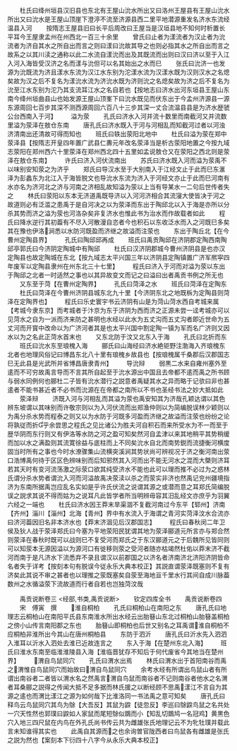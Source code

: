 <!-- { "loadSidebar": true } -->
　　杜氏曰绛州垣县汉旧县也东北有王屋山沇水所出又曰洛州王屋县有王屋山沇水所出又曰沇水是王屋山顶崖下澄渟不流至济源县西二里平地潜源重发名济水东流经温县入河
　　按隋志王屋县旧曰长平后周改曰王屋当是汉垣县地不知何时析置长平耳今王屋隶孟州在州西北一百三十余里
　　曾氏曰止者为漾流者为汉止者为沇流者为济自其水之所自出而言之则曰漾曰沇故其导之也则必指其水之所自出而言之故系之以其川渎之通称以此二水流自漾沇而出及其既流而出则曰汉曰济以至于入江入河入海皆受汉济之名而漾与沇但可以名其始出之水而巳
　　张氏曰沇济一也发源为沇既流为济且漾水东流为汉江水东别为沱漾水流为汉漾水既为汉则汉水之名熄矣故为汉之后不复名为漾沇水流为济沇水既为济则沇之名熄矣故为济之后不复名为沇至江水东别为沱乃其支流耳江水之名自若也【按地志曰济水出河东垣县王屋山东南今绛州垣曲县山也始发源王屋山顶峯下曰沇水既见而伏东出于今孟州济源县一源东源周回七百步其深不测西源周回六百八十三步其深一丈合流温县县是为济水歴虢公台西南入于河】
　　溢为荥
　　孔氏曰济水入河并流十数里而南截河又并流数里溢为荥泽在敖仓东南
　　唐孔氏曰济水既入于河与河相乱而知截河过者以河浊济清南出还清故可得而知也
　　班氏曰轶出荥阳北地中
　　杜氏曰溢为荥在郑中荥泽县【按隋志开皇四年置广武县仁夀元年改名荥泽当是析古荥阳地置之今按九域志荥阳在郑州西六十里荥泽在郑州西北四十五里如孟说敖仓又在荥阳之西北则是荥泽在敖仓东南】
　　许氏曰济入河伏流南出
　　苏氏曰济水既入河而溢为荥禹不以味别安知荥之为济乎
　　郑氏曰导汉水至于大别南入于江经文止于此而巳东滙泽为彭蠡东为北江入于海皆脱文也导沇水东流为济入于河经文亦止于此而巳河南有水亦名为济河北之济与河南之济相乱故知溢为荥以上当有导某水一二句后世传者失之
　　林氏曰荥阳以东本无济道禹既导济以入河河济相合其流寖大使皆决于河之故道则必有泛滥之患禹于是自河决之以为荥泽而东出于陶邱北以入于海是亦所以分杀其势而济之溢为荥也河洛杂矣非复济水也惟此书为治水而作故载者如此
　　程氏曰降水逆行其初葢有不尽入河散漫自恣者今也积石以东收泛水而入之河既巳多矣其在豫也伊洛涧悉以水防河既盈而济继之故溢而注荥也
　　东出于陶丘北【在今曹州定陶县界】
　　孔氏曰陶邱邱再成
　　班氏曰禹贡陶邱在济阴郡定陶西南陶邱亭郭氏曰今济阴定陶城中有陶邱
　　杜氏曰汉济阴郡城今曹州济阴县是也亦汉定陶县也故定陶城在东北【按九域志太平兴国三年以济阴县定陶镇置广济军熈寜四年废军以定陶县隶州在州东北三十七里】
　　程氏曰济入于河而对溢为荥以东出于陶邱之北者一时适然之事也以其异故变文而记之曰溢曰出者禹贡书例之所无也
　　又东至于菏【在曹州定陶界】
　　孔氏曰菏泽之水
　　班氏曰菏泽在定陶东
　　杜氏曰菏泽在今曹州济阴县城东北九十里【今济阴东北之地既柝为定陶县则菏泽在定陶界也】
　　程氏曰乐史寰宇书云济阴有山是为菏山菏水西自考城来属【考城今隶东京】而考城者于汴京为东于济阴为西而济之正源未尝一迳考城亦可以见菏水之自为一派而济来防之甚明也水经以此水为五丈沟而五丈沟者即近世命为五丈河而开寳中改命以为广济河者其是也太平兴国中割定陶一镇为军而名广济则又因水以为之名此正菏水首末也
　　又东北防于汶又北东入于海
　　孔氏曰北折而东
　　班氏曰沇水东至琅槐入海
　　郦氏曰山海经曰济水絶钜野注渤海入齐琅槐东北者也地理风俗记曰博昌东北八十里有琅槐乡故县也【按琅槐属千桑郡后汉郡国志巳无此县是光武所并省博昌唐隶青州】
　　导沇辩
　　弱黒二水来自雍州塞外至逺而不可穷故禹言导而不言其所自起至于沇水源出中国且去帝都不逺而禹之所书顾与弱水同例何也郦杜二子皆有沇水潜行之説意者禹疑其水之异而略于记欤曰非也甚逺者不能书甚近者不必书而沇源在在帝都之南所以不书也圣经书法之妙大抵如此
　　荥泽辩
　　济既入河与河相乱而其溢为荥也禹安知其为济哉孔颖达谓以其色辨东坡谓以其味别而许敬宗则以为入河伏流而出郑渔仲则以为简编脱误林少颖则以为禹分杀水势而程泰之则又以为水防于河既多河盈而济继之故溢而注荥也纷纷之论将孰従而折乎余尝思之程氏之见比诸公为胜夫河自积石而来所受水为不一而至于歴华阴而东行则又有伊洛等水防之河之盈可知矣然河自孟津以来其地稍平其势稍缓而加以水之满盈则其流寛徐益与底柱而上不同矣沇水自北而南势鋭而流捷衡河横度固当时所有之事也今时水潦骤集山流横突溪涧其势状尚可辨视况于济之衡河南出荥口浩博禹何待于区区色辨味别而后知邪然其入河而出不能无河水之混而大槩则济耳若其天时有变河流荡激之际荥口欲其纯受济水不能也此可以理而推不必过为之惑林氏谓分杀水势者谓沇入河而河溢故禹决荥渎以杀之而荥实非济也然禹记兖州疆境指济为东南所据禹岂应乱名实如是乎许氏伏流之说谓其源之或潜而意之耳郑氏简编脱误之説求其说不得而姑为之说耳凡此皆学者所当明辨毋容其汨乱经文亦庶乎为羽翼六经之一端也
　　杜氏曰济水因王莽末旱渠涸不复截河南过今东平【郓州】济南【齐州】淄川【淄州】北海【青州】界中有水流入于海谓之青河实菏泽汶水合流亦曰济河葢因旧名非本济水也【莽末济涸见后汉郡国志】
　　程氏曰春秋闵二年卫侯及狄人战于荥泽郑氏曰今塞为平地荥阳民犹谓其地为荥泽郦道元所言亦与郑合然则荥泽在春秋时既可以战则巳不复受河而郑氏之于东汉郦道元之于后魏所见皆同则可以知荥本无源因溢以为源河口有徙移则荥之受河者随亦枯竭然杜佑以莽末济不截河而南于是凡济水下流悉弃不录且谓汉以前郡国之以济名者济南济北济阳济阴皆命名者失于详考【按刻本句有脱误今従永乐大典本校正】其説直谓荥泽既塞则不复有济矣此其说不审之甚者也以理推之荥既塞矣自荥至海地亘千里水行其间自成川脉葢数州之水循溢荥下流故道而行者自若也岂独菏汶哉

　　禹贡说断卷三
<经部,书类,禹贡说断>
　　钦定四库全书
　　禹贡说断卷四
　　宋　傅寅　撰
　　淮自桐柏
　　孔氏曰桐柏山在南阳之东
　　唐孔氏曰地理志云桐柏山在南阳平氏县东南淮水所出水经云出胎簮山东北过桐柏山胎簮盖桐柏之傍小山传言南阳郡之东也
　　胎簮山即桐柏也后世又别名之耳禹谓淮自桐柏不应桐柏非淮所出今其山在唐州桐柏县
　　东防于泗沂
　　唐孔氏曰沂水先入泗泗入淮耳以沂水入泗处去淮已近故连言之
　　东入于海【在楚州东北入海】
　　班氏曰淮水东南至临淮淮陵县入海【淮临晋犹存不知后于何代废省今其地当在楚州界】
　　渭自鸟鼠同穴
　　孔氏曰渭水出焉
　　林氏曰渭水出于首阳南谷而禹之渭惟自鸟鼠同穴而始故曰渭自鸟鼠同穴
　　余考水经有所谓出鸟鼠山者有所谓出南谷者二者皆以渭水名之然禹言渭自鸟鼠而南谷者不记则南谷者他水之名渭者耳桑郦之説得之传闻大抵不足多据而林氏援之以断经顾不思禹漾江不言自为其源之逺也而渭比漾江之源为如何哉下比淮洛同一书法禹之意可知矣
　　唐孔氏曰释鸟云鸟鼠同穴其鸟为鵌【大吾反】其鼠为鼵【徒忽反】李巡曰鵌鼵鸟鼠之名共处一穴天性然也郭璞曰鼵如人家鼠而尾短鵌似鵽而小【知乱切鵽鸠一名冠鸡】黄黒色穴入地三四尺鼠在内鸟在外孔氏尚书传云共为雌雄张氏地理记云不为牝牡璞并载此言未知谁得其实也
　　此禹自其源而之也余询曽官陇西者曰鸟鼠各有雌雄是张氏之説为然也【案刻本下衍四十八字今从永乐大典本校正】
